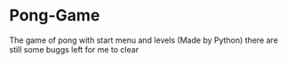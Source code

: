 # Pong-Game
The game of pong with start menu and levels (Made by Python)
there are still some buggs left for me to clear

